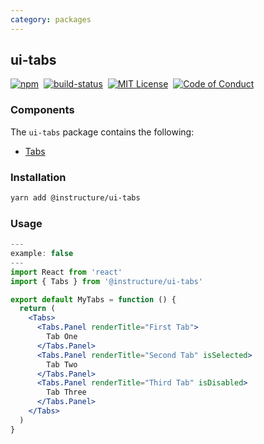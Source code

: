 ```yaml
---
category: packages
---
```


## ui-tabs

[![npm][npm]][npm-url]&nbsp;
[![build-status][build-status]][build-status-url]&nbsp;
[![MIT License][license-badge]][LICENSE]&nbsp;
[![Code of Conduct][coc-badge]][coc]

### Components
The `ui-tabs` package contains the following:
- [Tabs](#Tabs)


### Installation

```sh
yarn add @instructure/ui-tabs
```

### Usage

```jsx
---
example: false
---
import React from 'react'
import { Tabs } from '@instructure/ui-tabs'

export default MyTabs = function () {
  return (
    <Tabs>
      <Tabs.Panel renderTitle="First Tab">
        Tab One
      </Tabs.Panel>
      <Tabs.Panel renderTitle="Second Tab" isSelected>
        Tab Two
      </Tabs.Panel>
      <Tabs.Panel renderTitle="Third Tab" isDisabled>
        Tab Three
      </Tabs.Panel>
    </Tabs>
  )
}
```

[npm]: https://img.shields.io/npm/v/@instructure/ui-tabs.svg
[npm-url]: https://npmjs.com/package/@instructure/ui-tabs

[build-status]: https://travis-ci.org/instructure/instructure-ui.svg?branch=master
[build-status-url]: https://travis-ci.org/instructure/instructure-ui "Travis CI"

[license-badge]: https://img.shields.io/npm/l/instructure-ui.svg?style=flat-square
[license]: https://github.com/instructure/instructure-ui/blob/master/LICENSE

[coc-badge]: https://img.shields.io/badge/code%20of-conduct-ff69b4.svg?style=flat-square
[coc]: https://github.com/instructure/instructure-ui/blob/master/CODE_OF_CONDUCT.md
